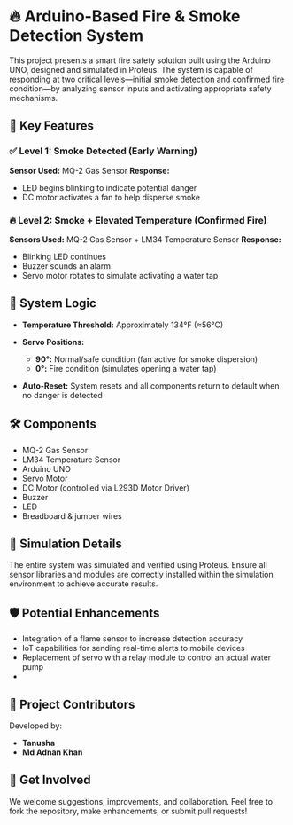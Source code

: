 # 🔥 Arduino-Based Fire & Smoke Detection System

This project presents a smart fire safety solution built using the Arduino UNO, designed and simulated in Proteus. The system is capable of responding at two critical levels—initial smoke detection and confirmed fire condition—by analyzing sensor inputs and activating appropriate safety mechanisms.

## 🚨 Key Features

### ✅ Level 1: Smoke Detected (Early Warning)

**Sensor Used:** MQ-2 Gas Sensor
**Response:**

* LED begins blinking to indicate potential danger
* DC motor activates a fan to help disperse smoke

### 🔥 Level 2: Smoke + Elevated Temperature (Confirmed Fire)

**Sensors Used:** MQ-2 Gas Sensor + LM34 Temperature Sensor
**Response:**

* Blinking LED continues
* Buzzer sounds an alarm
* Servo motor rotates to simulate activating a water tap

## 🧠 System Logic

* **Temperature Threshold:** Approximately 134°F (≈56°C)
* **Servo Positions:**

  * **90°:** Normal/safe condition (fan active for smoke dispersion)
  * **0°:** Fire condition (simulates opening a water tap)
* **Auto-Reset:** System resets and all components return to default when no danger is detected

## 🛠 Components

* MQ-2 Gas Sensor
* LM34 Temperature Sensor
* Arduino UNO
* Servo Motor
* DC Motor (controlled via L293D Motor Driver)
* Buzzer
* LED
* Breadboard & jumper wires

## 🧪 Simulation Details

The entire system was simulated and verified using Proteus. Ensure all sensor libraries and modules are correctly installed within the simulation environment to achieve accurate results.

## 🛡 Potential Enhancements

* Integration of a flame sensor to increase detection accuracy
* IoT capabilities for sending real-time alerts to mobile devices
* Replacement of servo with a relay module to control an actual water pump
* 
## 👥 Project Contributors

Developed by:

* **Tanusha**
* **Md Adnan Khan**


## 🙌 Get Involved

We welcome suggestions, improvements, and collaboration. Feel free to fork the repository, make enhancements, or submit pull requests!
